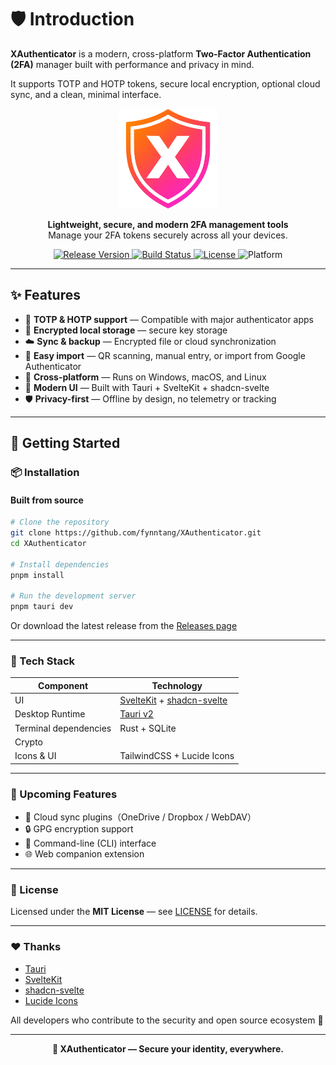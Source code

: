 # 🛡️ Introduction

**XAuthenticator** is a modern, cross-platform **Two-Factor Authentication (2FA)** manager built with performance and
privacy in mind.

It supports TOTP and HOTP tokens, secure local encryption, optional cloud sync, and a clean, minimal interface.


<p align="center">
  <img src="./.github/icon.png" alt="XAuthenticator Logo" width="160" />
</p>

<p align="center">
  <b>Lightweight, secure, and modern 2FA management tools</b><br/>
  Manage your 2FA tokens securely across all your devices.
</p>

<p align="center">
  <a href="https://github.com/fynntang/XAuthenticator/releases">
    <img src="https://img.shields.io/github/v/release/fynntang/XAuthenticator?color=ff4081&label=version&style=for-the-badge" alt="Release Version">
  </a>
  <a href="https://github.com/fynntang/XAuthenticator/actions">
    <img src="https://img.shields.io/github/actions/workflow/status/fynntang/XAuthenticator/build.yml?style=for-the-badge&logo=github" alt="Build Status">
  </a>
  <a href="https://github.com/fynntang/XAuthenticator/blob/main/LICENSE">
    <img src="https://img.shields.io/github/license/fynntang/XAuthenticator?style=for-the-badge" alt="License">
  </a>
  <img src="https://img.shields.io/badge/platform-Windows%20%7C%20macOS%20%7C%20Linux%20%7C%20iOS%20%7C%20Android-blue?style=for-the-badge" alt="Platform">
</p>



---

## ✨ Features

- 🔐 **TOTP & HOTP support** — Compatible with major authenticator apps
- 💾 **Encrypted local storage** — secure key storage
- ☁️ **Sync & backup** — Encrypted file or cloud synchronization
- 🧩 **Easy import** — QR scanning, manual entry, or import from Google Authenticator
- 🧱 **Cross-platform** — Runs on Windows, macOS, and Linux
- 🎨 **Modern UI** — Built with Tauri + SvelteKit + shadcn-svelte
- 🛡️ **Privacy-first** — Offline by design, no telemetry or tracking

---

## 🚀 Getting Started

### 📦 Installation

#### Built from source

```bash
# Clone the repository
git clone https://github.com/fynntang/XAuthenticator.git
cd XAuthenticator

# Install dependencies
pnpm install

# Run the development server
pnpm tauri dev
```

Or download the latest release from the [Releases page](https://github.com/fynntang/XAuthenticator/releases)

---

### 🧠 Tech Stack

| Component             | Technology                                                                     |
|-----------------------|--------------------------------------------------------------------------------|
| UI                    | [SvelteKit](https://kit.svelte.dev/) + [shadcn-svelte](https://ui.shadcn.com/) |
| Desktop Runtime       | [Tauri v2](https://tauri.app/)                                                 |
| Terminal dependencies | Rust + SQLite                                                                  |
| Crypto                |                                                  |
| Icons & UI            | TailwindCSS + Lucide Icons                                                     |

---

### 🧩 Upcoming Features

- 🔄 Cloud sync plugins（OneDrive / Dropbox / WebDAV）
- 🔒 GPG encryption support
- 🧱 Command-line (CLI) interface
- 🌐 Web companion extension

---

### 🧾 License

Licensed under the **MIT License** — see [LICENSE](./LICENSE) for details.

---

### ❤️ Thanks

- [Tauri](https://v2.tauri.app/)
- [SvelteKit](https://svelte.dev/docs/kit/introduction)
- [shadcn-svelte](https://shadcn-svelte.com/)
- [Lucide Icons](https://lucide.dev/icons/)

All developers who contribute to the security and open source ecosystem 🙏

--- 
<p align="center"> <b>🧭 XAuthenticator — Secure your identity, everywhere.</b> </p>